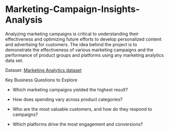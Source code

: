 # Marketing-Campaign-Insights-Analysis

Analyzing marketing campaigns is critical to understanding their effectiveness and optimizing future efforts to develop personalized content and advertising for customers. The idea behind the project is to demonstrate the effectiveness of various marketing campaigns and the performance of product groups and platforms using any marketing analytics data set.

Dataset: [Marketing Analytics dataset](https://www.kaggle.com/datasets/jackdaoud/marketing-data)

Key Business Questions to Explore

* Which marketing campaigns yielded the highest result?

* How does spending vary across product categories?

* Who are the most valuable customers, and how do they respond to campaigns?

* Which platforms drive the most engagement and conversions?
